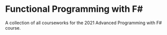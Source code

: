 # Functional Programming with F#

A collection of all courseworks for the 2021 Advanced Programming with F# course.
